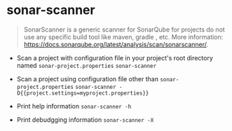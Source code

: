 # sonar-scanner
> SonarScanner is a generic scanner for SonarQube for projects do not use any specific build tool like maven, gradle , etc.
> More information: <https://docs.sonarqube.org/latest/analysis/scan/sonarscanner/>.

- Scan a project with configuration file in your project's root directory named `sonar-project.properties`
`sonar-scanner`

- Scan a project using configuration file other than `sonar-project.properties`
`sonar-scanner -D{{project.settings=myproject.properties}}`

- Print help information
`sonar-scanner -h`

- Print debudgging information
`sonar-scanner -X`
